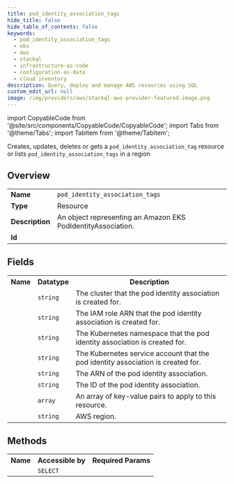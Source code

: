 ```yaml
---
title: pod_identity_association_tags
hide_title: false
hide_table_of_contents: false
keywords:
  - pod_identity_association_tags
  - eks
  - aws
  - stackql
  - infrastructure-as-code
  - configuration-as-data
  - cloud inventory
description: Query, deploy and manage AWS resources using SQL
custom_edit_url: null
image: /img/providers/aws/stackql-aws-provider-featured-image.png
---
```


import CopyableCode from '@site/src/components/CopyableCode/CopyableCode';
import Tabs from '@theme/Tabs';
import TabItem from '@theme/TabItem';

Creates, updates, deletes or gets a <code>pod_identity_association_tag</code> resource or lists <code>pod_identity_association_tags</code> in a region

## Overview
<table><tbody>
<tr><td><b>Name</b></td><td><code>pod_identity_association_tags</code></td></tr>
<tr><td><b>Type</b></td><td>Resource</td></tr>
<tr><td><b>Description</b></td><td>An object representing an Amazon EKS PodIdentityAssociation.</td></tr>
<tr><td><b>Id</b></td><td><CopyableCode code="aws.eks.pod_identity_association_tags" /></td></tr>
</tbody></table>

## Fields
<table><tbody><tr><th>Name</th><th>Datatype</th><th>Description</th></tr><tr><td><CopyableCode code="cluster_name" /></td><td><code>string</code></td><td>The cluster that the pod identity association is created for.</td></tr>
<tr><td><CopyableCode code="role_arn" /></td><td><code>string</code></td><td>The IAM role ARN that the pod identity association is created for.</td></tr>
<tr><td><CopyableCode code="namespace" /></td><td><code>string</code></td><td>The Kubernetes namespace that the pod identity association is created for.</td></tr>
<tr><td><CopyableCode code="service_account" /></td><td><code>string</code></td><td>The Kubernetes service account that the pod identity association is created for.</td></tr>
<tr><td><CopyableCode code="association_arn" /></td><td><code>string</code></td><td>The ARN of the pod identity association.</td></tr>
<tr><td><CopyableCode code="association_id" /></td><td><code>string</code></td><td>The ID of the pod identity association.</td></tr>
<tr><td><CopyableCode code="tags" /></td><td><code>array</code></td><td>An array of key-value pairs to apply to this resource.</td></tr>
<tr><td><CopyableCode code="region" /></td><td><code>string</code></td><td>AWS region.</td></tr>
</tbody></table>

## Methods

<table><tbody>
  <tr>
    <th>Name</th>
    <th>Accessible by</th>
    <th>Required Params</th>
  </tr>
  <tr>
    <td><CopyableCode code="view" /></td>
    <td><code>SELECT</code></td>
    <td><CopyableCode code="region" /></td>
  </tr>
</tbody></table>








